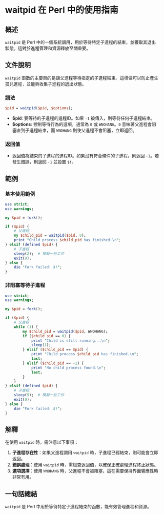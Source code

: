 <!--
Meta Description: # waitpid 在 Perl 中的使用指南 ## 概述 `waitpid` 是 Perl 中的一個系統調用，用於等待特定子進程的結束，並獲取其退出狀態。這對於進程管理和資源釋放至關重要。 ## 文件說明 `waitpid` 函數的主要目的是讓父進程等待指定的子進程結束。這樣做可以防止產生孤兒進程...
Meta Keywords: pid, waitpid, child_pid, perl, wnohang
-->

# waitpid 在 Perl 中的使用指南

## 概述
`waitpid` 是 Perl 中的一個系統調用，用於等待特定子進程的結束，並獲取其退出狀態。這對於進程管理和資源釋放至關重要。

## 文件說明
`waitpid` 函數的主要目的是讓父進程等待指定的子進程結束。這樣做可以防止產生孤兒進程，並能夠收集子進程的退出狀態。

### 語法
```perl
$pid = waitpid($pid, $options);
```

- **$pid**: 要等待的子進程的進程ID。如果 `-1` 被傳入，則等待任何子進程結束。
- **$options**: 控制等待行為的選項，通常為 `0` 或 `WNOHANG`。`0` 意味著父進程會阻塞直到子進程結束，而 `WNOHANG` 則使父進程不會阻塞，立即返回。

### 返回值
- 返回值為結束的子進程的進程ID。如果沒有符合條件的子進程，則返回 `-1`。若發生錯誤，則返回 `-1` 並設置 `$!`。

## 範例
### 基本使用範例
```perl
use strict;
use warnings;

my $pid = fork();

if ($pid) {
    # 父進程
    my $child_pid = waitpid($pid, 0);
    print "Child process $child_pid has finished.\n";
} elsif (defined $pid) {
    # 子進程
    sleep(2);  # 模擬一些工作
    exit(0);
} else {
    die "Fork failed: $!";
}
```

### 非阻塞等待子進程
```perl
use strict;
use warnings;

my $pid = fork();

if ($pid) {
    # 父進程
    while (1) {
        my $child_pid = waitpid($pid, WNOHANG);
        if ($child_pid == 0) {
            print "Child is still running...\n";
            sleep(1);
        } elsif ($child_pid == $pid) {
            print "Child process $child_pid has finished.\n";
            last;
        } elsif ($child_pid == -1) {
            print "No child process found.\n";
            last;
        }
    }
} elsif (defined $pid) {
    # 子進程
    sleep(5);  # 模擬一些工作
    exit(0);
} else {
    die "Fork failed: $!";
}
```

## 解釋
在使用 `waitpid` 時，需注意以下事項：

1. **子進程存在性**：如果父進程調用 `waitpid` 時，子進程已經結束，則可能會立即返回。
2. **錯誤處理**：使用 `waitpid` 時，需檢查返回值，以確保正確處理進程終止狀態。
3. **選項選擇**：使用 `WNOHANG` 時，父進程不會被阻塞，這在需要保持界面響應性時非常有用。

## 一句話總結
`waitpid` 是 Perl 中用於等待特定子進程結束的函數，能有效管理進程和資源。